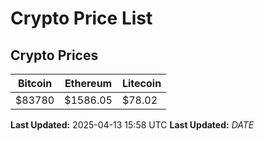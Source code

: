 # Crypto Price List

## Crypto Prices
| Bitcoin | Ethereum | Litecoin |
| ------- | -------- | -------- |
| $83780 | $1586.05 | $78.02 |
**Last Updated:** 2025-04-13 15:58 UTC
**Last Updated:** $DATE$
